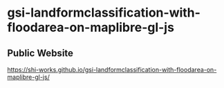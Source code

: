 # gsi-landformclassification-with-floodarea-on-maplibre-gl-js
## Public Website
https://shi-works.github.io/gsi-landformclassification-with-floodarea-on-maplibre-gl-js/

